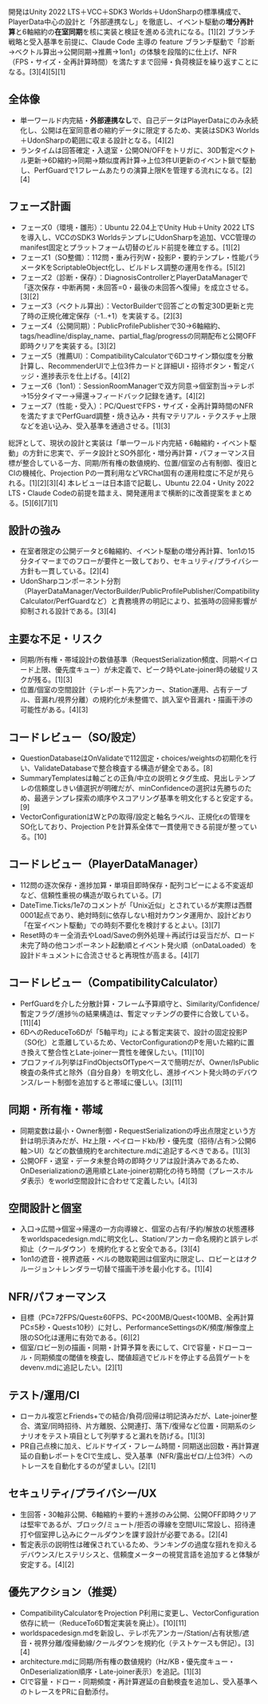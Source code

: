 開発はUnity 2022 LTS＋VCC＋SDK3 Worlds＋UdonSharpの標準構成で、PlayerData中心の設計と「外部連携なし」を徹底し、イベント駆動の**増分再計算**と6軸縮約の**在室同期**を核に実装と検証を進める流れになる。[1][2]
ブランチ戦略と受入基準を前提に、Claude Code 主導の feature ブランチ駆動で「診断→ベクトル算出→公開同期→推薦→1on1」の体験を段階的に仕上げ、NFR（FPS・サイズ・全再計算時間）を満たすまで回帰・負荷検証を繰り返すことになる。[3][4][5][1]

## 全体像
- 単一ワールド内完結・**外部連携なし**で、自己データはPlayerDataにのみ永続化し、公開は在室同意者の縮約データに限定するため、実装はSDK3 Worlds＋UdonSharpの範囲に収まる設計となる。[4][2]
- ランタイムは回答確定・入退室・公開ON/OFFをトリガに、30D暫定ベクトル更新→6D縮約→同期→類似度再計算→上位3件UI更新のイベント鎖で駆動し、PerfGuardで1フレームあたりの演算上限Kを管理する流れになる。[2][4]

## フェーズ計画
- フェーズ0（環境・雛形）：Ubuntu 22.04上でUnity Hub＋Unity 2022 LTSを導入し、VCCのSDK3 WorldsテンプレにUdonSharpを追加、VCC管理のmanifest固定とプラットフォーム切替のビルド前提を確立する。[1][2]
- フェーズ1（SO整備）：112問・重み行列W・投影P・要約テンプレ・性能パラメータKをScriptableObject化し、ビルドレス調整の運用を作る。[5][2]
- フェーズ2（診断・保存）：DiagnosisControllerとPlayerDataManagerで「逐次保存・中断再開・未回答=0・最後の未回答へ復帰」を成立させる。[3][2]
- フェーズ3（ベクトル算出）：VectorBuilderで回答ごとの暫定30D更新と完了時の正規化確定保存（-1..+1）を実装する。[2][3]
- フェーズ4（公開同期）：PublicProfilePublisherで30→6軸縮約、tags/headline/display_name、partial_flag/progressの同期配布と公開OFF即時クリアを実装する。[3][2]
- フェーズ5（推薦UI）：CompatibilityCalculatorで6Dコサイン類似度を分散計算し、RecommenderUIで上位3件カードと詳細UI・招待ボタン・暫定バッジ・進捗表示を仕上げる。[4][2]
- フェーズ6（1on1）：SessionRoomManagerで双方同意→個室割当→テレポ→15分タイマー→帰還→フィードバック記録を通す。[4][2]
- フェーズ7（性能・受入）：PC/QuestでFPS・サイズ・全再計算時間のNFRを満たすまでPerfGuard調整・焼き込み・共有マテリアル・テクスチャ上限などを追い込み、受入基準を通過させる。[1][3]


総評として、現状の設計と実装は「単一ワールド内完結・6軸縮約・イベント駆動」の方針に忠実で、データ設計とSO外部化・増分再計算・パフォーマンス目標が整合している一方、同期/所有権の数値規約、位置/個室の占有制御、復旧とCIの機械化、Projection Pの一貫利用などVRChat固有の運用粒度に不足が見られる。[1][2][3][4]
本レビューは日本語で記載し、Ubuntu 22.04・Unity 2022 LTS・Claude Codeの前提を踏まえ、開発運用まで横断的に改善提案をまとめる。[5][6][7][1]

## 設計の強み
- 在室者限定の公開データと6軸縮約、イベント駆動の増分再計算、1on1の15分タイマーまでのフローが要件と一致しており、セキュリティ/プライバシー方針も一貫している。[2][4]
- UdonSharpコンポーネント分割（PlayerDataManager/VectorBuilder/PublicProfilePublisher/CompatibilityCalculator/PerfGuardなど）と責務境界の明記により、拡張時の回帰影響が抑制される設計である。[3][4]

## 主要な不足・リスク
- 同期/所有権・帯域設計の数値基準（RequestSerialization頻度、同期ペイロード上限、優先度キュー）が未定義で、ピーク時やLate-joiner時の破綻リスクが残る。[1][3]
- 位置/個室の空間設計（テレポート先アンカー、Station運用、占有テーブル、音漏れ/視界分離）の規約化が未整備で、誤入室や音漏れ・描画干渉の可能性がある。[4][3]

## コードレビュー（SO/設定）
- QuestionDatabaseはOnValidateで112固定・choices/weightsの初期化を行い、ValidateDatabaseで整合検査する構造が健全である。[8]
- SummaryTemplatesは軸ごとの正負/中立の説明とタグ生成、見出しテンプレの信頼度しきい値選択が明確だが、minConfidenceの選択は先勝ちのため、最適テンプレ探索の順序やスコアリング基準を明文化すると安定する。[9]
- VectorConfigurationはWとPの取得/設定と軸名ラベル、正規化εの管理をSO化しており、Projection Pを計算系全体で一貫使用できる前提が整っている。[10]

## コードレビュー（PlayerDataManager）
- 112問の逐次保存・進捗加算・単項目即時保存・配列コピーによる不変返却など、信頼性重視の構造が取られている。[7]
- DateTime.Ticks/1e7のコメントが「Unix近似」とされているが実際は西暦0001起点であり、絶対時刻に依存しない相対カウンタ運用か、設計どおり「在室イベント駆動」での時刻不要化を検討するとよい。[3][7]
- Reset時のキー全消去やLoad/Saveの例外処理＋再試行は妥当だが、ロード未完了時の他コンポーネント起動順とイベント発火順（onDataLoaded）を設計ドキュメントに合流させると再現性が高まる。[4][7]

## コードレビュー（CompatibilityCalculator）
- PerfGuardを介した分散計算・フレーム予算順守と、Similarity/Confidence/暫定フラグ/進捗％の結果構造は、暫定マッチングの要件に合致している。[11][4]
- 6DへのReduceTo6Dが「5軸平均」による暫定実装で、設計の固定投影P（SO化）と乖離しているため、VectorConfigurationのPを用いた縮約に置き換えて整合性とLate-joiner一貫性を確保したい。[11][10]
- プロファイル列挙はFindObjectsOfTypeベースで簡明だが、Owner/IsPublic検査の条件式と除外（自分自身）を明文化し、進捗イベント発火時のデバウンス/レート制御を追加すると帯域に優しい。[3][11]

## 同期・所有権・帯域
- 同期変数は最小・Owner制御・RequestSerializationの呼出点限定という方針は明示済みだが、Hz上限・ペイロードkb/秒・優先度（招待/占有＞公開6軸＞UI）などの数値規約をarchitecture.mdに追記するべきである。[1][3]
- 公開OFF・退室・データ未整合時の即時クリアは設計済みであるため、OnDeserializationの適用順とLate-joiner初期化の待ち時間（プレースホルダ表示）をworld空間設計に合わせて定義したい。[4][3]

## 空間設計と個室
- 入口→広間→個室→帰還の一方向導線と、個室の占有/予約/解放の状態遷移をworldspacedesign.mdに明文化し、Station/アンカー命名規約と誤テレポ抑止（クールダウン）を規約化すると安全である。[3][4]
- 1on1の遮音・視界遮蔽・ベルの聴取範囲は個室内に限定し、ロビーとはオクルージョン＋レンダラー切替で描画干渉を最小化する。[1][4]

## NFR/パフォーマンス
- 目標（PC≥72FPS/Quest≥60FPS、PC<200MB/Quest<100MB、全再計算PC≤5秒・Quest≤10秒）に対し、PerformanceSettingsのK/頻度/解像度上限のSO化は運用に有効である。[6][2]
- 個室/ロビー別の描画・同期・計算予算を表にして、CIで容量・ドローコール・同期頻度の閾値を検査し、閾値超過でビルドを停止する品質ゲートをdevenv.mdに追記したい。[2][1]

## テスト/運用/CI
- ローカル複窓とFriends+での結合/負荷/回帰は明記済みだが、Late-joiner整合、満室/同時招待、片方離脱、公開連打、落下/復帰など位置・同期系のシナリオをテスト項目として列挙すると漏れを防げる。[1][3]
- PR自己点検に加え、ビルドサイズ・フレーム時間・同期送出回数・再計算遅延の自動レポートをCIで生成し、受入基準（NFR/露出ゼロ/上位3件）へのトレースを自動化するのが望ましい。[2][1]

## セキュリティ/プライバシー/UX
- 生回答・30軸非公開、6軸縮約＋要約＋進捗のみ公開、公開OFF即時クリアは堅牢であるが、ブロック/ミュート/拒否の導線を空間UIに常設し、招待連打や個室押し込みにクールダウンを課す設計が必要である。[2][4]
- 暫定表示の説明性は確保されているため、ランキングの過度な揺れを抑えるデバウンス/ヒステリシスと、信頼度メーターの視覚言語を追加すると体験が安定する。[4][2]

## 優先アクション（推奨）
- CompatibilityCalculatorをProjection P利用に変更し、VectorConfiguration依存に統一（ReduceTo6D暫定実装を廃止）。[10][11]
- worldspacedesign.mdを新設し、テレポ先アンカー/Station/占有状態/遮音・視界分離/復帰動線/クールダウンを規約化（テストケースも併記）。[3][4]
- architecture.mdに同期/所有権の数値規約（Hz/KB・優先度キュー・OnDeserialization順序・Late-joiner表示）を追記。[1][3]
- CIで容量・ドロー・同期頻度・再計算遅延の自動検査を追加し、受入基準へのトレースをPRに自動添付。